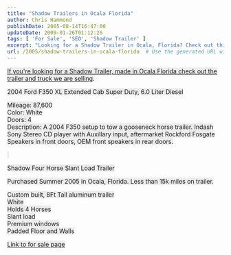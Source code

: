```yaml
---
title: "Shadow Trailers in Ocala Florida"
author: Chris Hammond
publishDate: 2005-08-14T16:47:00
updateDate: 2009-01-26T01:12:26
tags: [ 'For Sale', 'SEO', 'Shadow Trailer' ]
excerpt: "Looking for a Shadow Trailer in Ocala, Florida? Check out this 2004 Ford F350 XL Super Duty truck and Shadow Four Horse Slant Load Trailer for sale, equipped for towing."
url: /2005/shadow-trailers-in-ocala-florida  # Use the generated URL with year
---
```

<p><font style="background-color: #ececed"><a href="https://www.nataliehammond.com/For_Sale/itemId/8/2004-Ford-F350-and-Shadow-4-Horse-Trailer-for-Sale.aspx">If you're looking for a Shadow Trailer, made in Ocala Florida check out the trailer and truck we are selling</a>. </font></p> <p><font style="background-color: #ececed">2004 Ford F350 XL Extended Cab Super Duty, 6.0 Liter Diesel</font></p> <p><font style="background-color: #ececed">Mileage: 87,600<br /> Color: White<br /> Doors: 4<br /> Description: A 2004 F350 setup to tow a gooseneck horse trailer. Indash Sony Stereo CD player with Auxillary input, aftermarket Rockford Fosgate Speakers in front doors, OEM front speakers in rear doors.</font></p> <p><font style="background-color: #ececed">&#160;</font></p> <p><font style="background-color: #ececed">Shadow Four Horse Slant Load Trailer</font></p> <p><font style="background-color: #ececed">Purchased Summer 2005 in Ocala, Florida. Less than 15k miles on trailer.</font></p> <p><font style="background-color: #ececed">Custom built, 8Ft Tall aluminum trailer<br /> White<br /> Holds 4 Horses<br /> Slant load <br /> Premium windows<br /> Padded Floor and Walls</font><font style="background-color: #ececed"><br /> </font></p> <p><font style="background-color: #ececed"><a href="https://www.nataliehammond.com/For_Sale/itemId/8/2004-Ford-F350-and-Shadow-4-Horse-Trailer-for-Sale.aspx">Link to for sale page</a></font></p>


